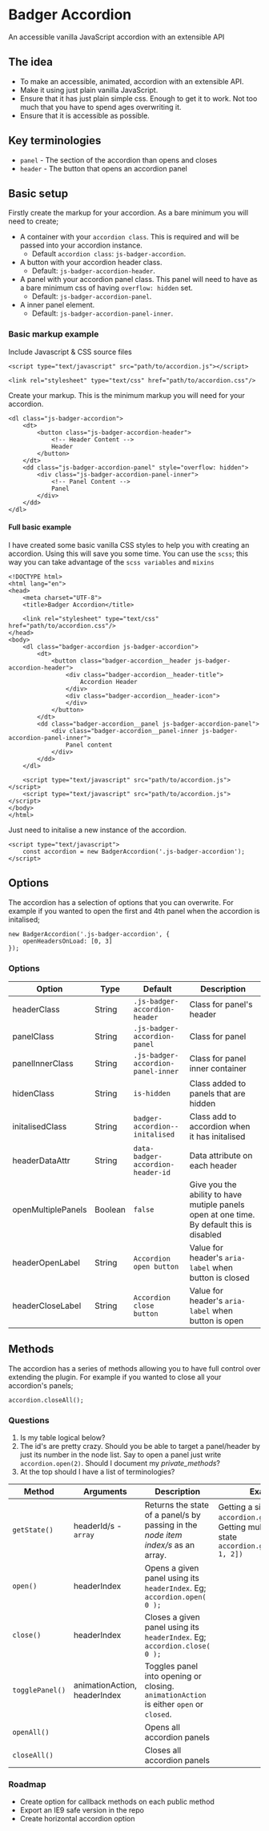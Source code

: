 # Badger Accordion
An accessible vanilla JavaScript accordion with an extensible API


## The idea
 - To make an accessible, animated, accordion with an extensible API.
 - Make it using just plain vanilla JavaScript.
 - Ensure that it has just plain simple css. Enough to get it to work. Not too much that you have to spend ages overwriting it.
 - Ensure that it is accessible as possible.


## Key terminologies
 - `panel`  - The section of the accordion than opens and closes
 - `header` - The button that opens an accordion panel


## Basic setup

Firstly create the markup for your accordion. As a bare minimum you will need to create;

 * A container with your `accordion class`. This is required and will be passed into your accordion instance.
    * Default `accordion class`: `js-badger-accordion`.
 * A button with your accordion header class.
    * Default: `js-badger-accordion-header`.
 * A panel with your accordion panel class. This panel will need to have as a bare minimum css of having `overflow: hidden` set.
    * Default: `js-badger-accordion-panel`.
 * A inner panel element.
    * Default: `js-badger-accordion-panel-inner`.

### Basic markup example
Include Javascript & CSS source files
```
<script type="text/javascript" src="path/to/accordion.js"></script>

<link rel="stylesheet" type="text/css" href="path/to/accordion.css"/>
```

Create your markup. This is the minimum markup you will need for your accordion.
```
<dl class="js-badger-accordion">
    <dt>
        <button class="js-badger-accordion-header">
            <!-- Header Content -->
            Header
        </button>
    </dt>
    <dd class="js-badger-accordion-panel" style="overflow: hidden">
        <div class="js-badger-accordion-panel-inner">
            <!-- Panel Content -->
            Panel
        </div>
    </dd>
</dl>
```

#### Full basic example
I have created some basic vanilla CSS styles to help you with creating an accordion. Using this will save you some time. You can use the `scss`; this way you can take advantage of the `scss variables` and `mixins`
```
<!DOCTYPE html>
<html lang="en">
<head>
    <meta charset="UTF-8">
    <title>Badger Accordion</title>

    <link rel="stylesheet" type="text/css" href="path/to/accordion.css"/>
</head>
<body>
    <dl class="badger-accordion js-badger-accordion">
        <dt>
            <button class="badger-accordion__header js-badger-accordion-header">
                <div class="badger-accordion__header-title">
                    Accordion Header
                </div>
                <div class="badger-accordion__header-icon">
                </div>
            </button>
        </dt>
        <dd class="badger-accordion__panel js-badger-accordion-panel">
            <div class="badger-accordion__panel-inner js-badger-accordion-panel-inner">
                Panel content
            </div>
        </dd>
    </dl>

    <script type="text/javascript" src="path/to/accordion.js"></script>
    <script type="text/javascript" src="path/to/accordion.js"></script>
</body>
</html>
```


Just need to initalise a new instance of the accordion.
```
<script type="text/javascript">
    const accordion = new BadgerAccordion('.js-badger-accordion');
</script>    
```


## Options

The accordion has a selection of options that you can overwrite. For example if you wanted to open the first and 4th panel when the accordion is initalised;

```
new BadgerAccordion('.js-badger-accordion', {
    openHeadersOnLoad: [0, 3]    
});
```

### Options
| Option             | Type    | Default                            | Description |
| ---                | ---     | ---                                | ---   |
| headerClass        | String  | `.js-badger-accordion-header`      | Class for panel's header  |
| panelClass         | String  | `.js-badger-accordion-panel`       | Class for panel  |
| panelInnerClass    | String  | `.js-badger-accordion-panel-inner` | Class for panel inner container  |
| hidenClass         | String  | `is-hidden`                        | Class added to panels that are hidden  |
| initalisedClass    | String  | `badger-accordion--initalised`     | Class add to accordion when it has initalised   |
| headerDataAttr     | String  | `data-badger-accordion-header-id`  | Data attribute on each header   |
| openMultiplePanels | Boolean | `false`                            | Give you the ability to have mutiple panels open at one time. By default this is disabled  |
| headerOpenLabel    | String  | `Accordion open button`            | Value for header's `aria-label` when button is closed |
| headerCloseLabel   | String  | `Accordion close button`           | Value for header's `aria-label` when button is open  |


## Methods

The accordion has a series of methods allowing you to have full control over extending the plugin. For example if you wanted to close all your accordion's panels;

```
accordion.closeAll();
```


### Questions ###
1. Is my table logical below?
2. The id's are pretty crazy. Should you be able to target a panel/header by just its number in the node list. Say to open a panel just write `accordion.open(2)`. Should I document my _private_methods_?
3. At the top should I have a list of terminologies?

| Method          | Arguments            | Description | Example |
|---              |---                   |---          |---          |
| `getState()`    | headerId/s - `array` | Returns the state of a panel/s by passing in the _node item index/s_ as an array. |  Getting a single Id. `accordion.getState([0])`. <br> Getting multiple header's state `accordion.getState([0, 1, 2])` |
| `open()`        | headerIndex          | Opens a given panel using its `headerIndex`. Eg; ` accordion.open( 0 );`
| `close()`       | headerIndex          | Closes a given panel using its `headerIndex`. Eg; ` accordion.close( 0 );`
| `togglePanel()` | animationAction, headerIndex | Toggles panel into opening or closing. `animationAction` is either `open` or `closed`.
| `openAll()`     |                      | Opens all accordion panels
| `closeAll()`    |                      | Closes all accordion panels



### Roadmap
 - Create option for callback methods on each public method
 - Export an IE9 safe version in the repo
 - Create horizontal accordion option
